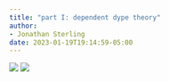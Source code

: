 ```yaml
---
title: "part I: dependent dype theory"
author:
- Jonathan Sterling
date: 2023-01-19T19:14:59-05:00
---
```


![](jms-000X)
![](jms-000Y)
